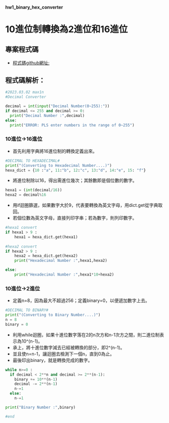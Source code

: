 #### hw1_binary_hex_converter

# 10進位制轉換為2進位和16進位




## 專案程式碼
* [程式碼github網址:](https://github.com/max1nehour/hw1_binary_hex_converter)

## 程式碼解析：

```py
#2023.03.02 max1n
#Decimal Converter

decimal = int(input("Decimal Number(0~255):"))
if decimal <= 255 and decimal >= 0:
  print("Decimal Number :",decimal)
else:
  print("ERROR: PLS enter numbers in the range of 0~255")
```

### 10進位->16進位
  * 首先利用字典將16進位制的轉換定義出來。
  
```py
#DECIMAL TO HEXADECIMAL#
print("(Converting to Hexadecimal Number....)")
hexa_dict = {10 :"a", 11:"b", 12:"c", 13:"d", 14:"e", 15: "f"}
```
  * 將進位制除以16，得出需進位幾次；其餘數即是個位數的數字。
```py
hexa1 = (int(decimal/16))
hexa2 = decimal%16 
```
  * 用if迴圈篩選，如果數字大於9，代表要轉換為英文字母，用dict.get從字典取回。
  * 若個位數為英文字母，直接列印字串；若為數字，則列印數字。
```py
#hexa1 convert
if hexa1 > 9 :
    hexa1 = hexa_dict.get(hexa1)
    
#hexa2 convert
if hexa2 > 9 :
    hexa2 = hexa_dict.get(hexa2)
    print("Hexadecimal Number :",hexa1,hexa2)

else:
    print("Hexadecimal Number :",hexa1*10+hexa2)
```

### 10進位->2進位

 * 定義n=8，因為最大不超過256；定義binary=0，以便遞加數字上去。
```py
#DECIMAL TO BINARY#
print("(Converting to Binary Number....)")
n = 8
binary = 0
```
 * 利用while迴圈，如果十進位數字落在2的n次方和n-1次方之間，則二進位制表示為10^(n-1)。
 * 承上，將十進位數字減去已經被轉換的部分，即2^(n-1)。
 * 並且使n=n-1，讓迴圈去檢測下一個n，直到0為止。
 * 最後印出binary，就是轉換完成的數字。

```py
while n>=0 :
  if decimal < 2**n and decimal >= 2**(n-1):
    binary += 10**(n-1)
    decimal -= 2**(n-1)
    n-=1 
  else:
    n-=1

print("Binary Number :",binary)

#end
```
